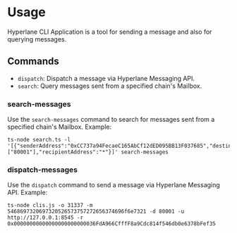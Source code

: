 # Usage

Hyperlane CLI Application is a tool for sending a message and also for querying messages.

## Commands

- `dispatch`: Dispatch a message via Hyperlane Messaging API.
- `search`: Query messages sent from a specified chain's Mailbox.


### search-messages
Use the `search-messages` command to search for messages sent from a specified chain's Mailbox. Example:

```shell
ts-node search.ts -l '[{"senderAddress":"0xCC737a94FecaeC165AbCf12dED095BB13F037685","destinationDomain":["80001"],"recipientAddress":"*"}]' search-messages
```

### dispatch-messages
Use the `dispatch` command to send a message via Hyperlane Messaging API. Example:

```shell
ts-node clis.js -o 31337 -m 5468697320697320526573757272656374696f6e7321 -d 80001 -u http://127.0.0.1:8545 -r 0x00000000000000000000000036FdA966CfffF8a9Cdc814f546db0e6378bFef35
